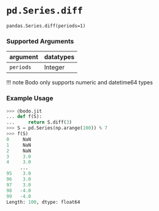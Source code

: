# `pd.Series.diff`

`pandas.Series.diff(periods=1)`

### Supported Arguments

| argument | datatypes |
|-----------------------------|----------------------------------------|
| `periods` | Integer |

!!! note
Bodo only supports numeric and datetime64 types

### Example Usage

```py
>>> @bodo.jit
... def f(S):
...     return S.diff(3)
>>> S = pd.Series(np.arange(100)) % 7
>>> f(S)
0     NaN
1     NaN
2     NaN
3     3.0
4     3.0
     ...
95    3.0
96    3.0
97    3.0
98   -4.0
99   -4.0
Length: 100, dtype: float64
```

